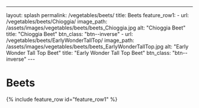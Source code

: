---
layout: splash
permalink: /vegetables/beets/
title: Beets
feature_row1: 
    - url: /vegetables/beets/Chioggia/
      image_path: /assets/images/vegetables/beets/beets_Chioggia.jpg
      alt: "Chioggia Beet"
      title: "Chioggia Beet"
      btn_class: "btn--inverse"
    - url: /vegetables/beets/EarlyWonderTallTop/
      image_path: /assets/images/vegetables/beets/beets_EarlyWonderTallTop.jpg
      alt: "Early Wonder Tall Top Beet"
      title: "Early Wonder Tall Top Beet"
      btn_class: "btn--inverse"
      ---
<br/>
<h1>Beets</h1>
{% include feature_row id="feature_row1" %}